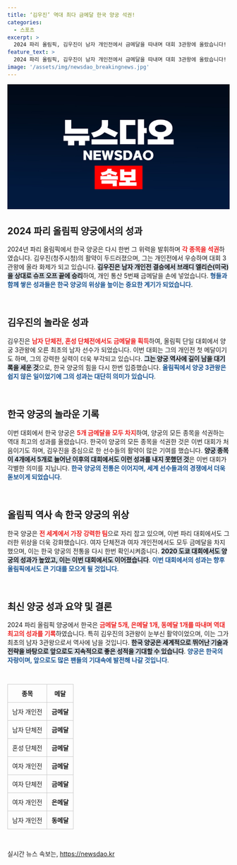 ```yaml
---
title: ‘김우진’ 역대 최다 금메달 한국 양궁 석권!
categories:
  - 스포츠
excerpt: >
  2024 파리 올림픽, 김우진이 남자 개인전에서 금메달을 따내며 대회 3관왕에 올랐습니다! 한국 양궁은 모든 종목에서 석권하며 역대 최고의 성적을 기록, 찬란한 금메달 행진이 이어집니다!
feature_text: >
  2024 파리 올림픽, 김우진이 남자 개인전에서 금메달을 따내며 대회 3관왕에 올랐습니다! 한국 양궁은 모든 종목에서 석권하며 역대 최고의 성적을 기록, 찬란한 금메달 행진이 이어집니다!
image: '/assets/img/newsdao_breakingnews.jpg'
---
```


<p><img src="/assets/img/newsdao_breakingnews.jpg" alt="ontimetimes 속보" /></p>

<h2 data-ke-size="size26">2024 파리 올림픽 양궁에서의 성과</h2>

<p data-ke-size="size16">2024년 파리 올림픽에서 한국 양궁은 다시 한번 그 위력을 발휘하며 <b><span style="color: #ee2323;">각 종목을 석권</span></b>하였습니다. 김우진(청주시청)의 활약이 두드러졌으며, 그는 개인전에서 우승하며 대회 3관왕에 올라 화제가 되고 있습니다. <b><span style="background-color: #21538527;">김우진은 남자 개인전 결승에서 브래디 엘리슨(미국)을 상대로 슈프 오프 끝에 승리</span></b>하여, 개인 통산 5번째 금메달을 손에 넣었습니다. <b><span style="color: #1a5490;">형들과 함께 쌓은 성과들은 한국 양궁의 위상을 높이는 중요한 계기가 되었습니다</span></b>.</p>

<p data-ke-size="size16">&nbsp;</p>

<h2 data-ke-size="size26">김우진의 놀라운 성과</h2>

<p data-ke-size="size16">김우진은 <b><span style="color: #ee2323;">남자 단체전, 혼성 단체전에서도 금메달을 획득</span></b>하여, 올림픽 단일 대회에서 양궁 3관왕에 오른 최초의 남자 선수가 되었습니다. 이번 대회는 그의 개인전 첫 메달이기도 하며, 그의 강력한 실력이 더욱 부각되고 있습니다. <b><span style="background-color: #21538527;">그는 양궁 역사에 길이 남을 대기록을 세운 것</span></b>으로, 한국 양궁의 힘을 다시 한번 입증했습니다. <b><span style="color: #1a5490;">올림픽에서 양궁 3관왕은 쉽지 않은 일이었기에 그의 성과는 대단히 의미가 있습니다</span></b>.</p>

<p data-ke-size="size16">&nbsp;</p>

<h2 data-ke-size="size26">한국 양궁의 놀라운 기록</h2>

<p data-ke-size="size16">이번 대회에서 한국 양궁은 <b><span style="color: #ee2323;">5개 금메달을 모두 차지</span></b>하여, 양궁의 모든 종목을 석권하는 역대 최고의 성과를 올렸습니다. 한국이 양궁의 모든 종목을 석권한 것은 이번 대회가 처음이기도 하며, 김우진을 중심으로 한 선수들의 활약이 많은 기여를 했습니다. <b><span style="background-color: #21538527;">양궁 종목이 4개에서 5개로 늘어난 이후의 대회에서도 이런 성과를 내지 못했던 것</span></b>은 이번 대회가 각별한 의미를 지닙니다. <b><span style="color: #1a5490;">한국 양궁의 전통은 이어지며, 세계 선수들과의 경쟁에서 더욱 돋보이게 되었습니다</span></b>.</p>

<p data-ke-size="size16">&nbsp;</p>

<h2 data-ke-size="size26">올림픽 역사 속 한국 양궁의 위상</h2>

<p data-ke-size="size16">한국 양궁은 <b><span style="color: #ee2323;">전 세계에서 가장 강력한 팀</span></b>으로 자리 잡고 있으며, 이번 파리 대회에서도 그러한 위상을 더욱 강화했습니다. 여자 단체전과 여자 개인전에서도 모두 금메달을 차지했으며, 이는 한국 양궁의 전통을 다시 한번 확인시켜줍니다. <b><span style="background-color: #21538527;">2020 도쿄 대회에서도 양궁의 성과가 높았고, 이는 이번 대회에서도 이어졌습니다</span></b>. <b><span style="color: #1a5490;">이번 대회에서의 성과는 향후 올림픽에서도 큰 기대를 모으게 될 것입니다</span></b>.</p>

<p data-ke-size="size16">&nbsp;</p>

<h2 data-ke-size="size26">최신 양궁 성과 요약 및 결론</h2>

<p data-ke-size="size16">2024 파리 올림픽 양궁에서 한국은 <b><span style="color: #ee2323;">금메달 5개, 은메달 1개, 동메달 1개를 따내며 역대 최고의 성과를 기록</span></b>하였습니다. 특히 김우진의 3관왕이 눈부신 활약이었으며, 이는 그가 최초의 남자 3관왕으로서 역사에 남을 것입니다. <b><span style="background-color: #21538527;">한국 양궁은 세계적으로 뛰어난 기술과 전략을 바탕으로 앞으로도 지속적으로 좋은 성적을 기대할 수 있습니다</span></b>. <b><span style="color: #1a5490;">양궁은 한국의 자랑이며, 앞으로도 많은 팬들의 기대속에 발전해 나갈 것입니다</span></b>.</p>

<p data-ke-size="size16">&nbsp;</p>

<table style="width: 100%; border-collapse: collapse;">
  <tr>
    <th style="border: 1px solid #ccc; padding: 10px;">종목</th>
    <th style="border: 1px solid #ccc; padding: 10px;">메달</th>
  </tr>
  <tr>
    <td style="border: 1px solid #ccc; padding: 10px;">남자 개인전</td>
    <td style="border: 1px solid #ccc; padding: 10px;"><b>금메달</b></td>
  </tr>
  <tr>
    <td style="border: 1px solid #ccc; padding: 10px;">남자 단체전</td>
    <td style="border: 1px solid #ccc; padding: 10px;"><b>금메달</b></td>
  </tr>
  <tr>
    <td style="border: 1px solid #ccc; padding: 10px;">혼성 단체전</td>
    <td style="border: 1px solid #ccc; padding: 10px;"><b>금메달</b></td>
  </tr>
  <tr>
    <td style="border: 1px solid #ccc; padding: 10px;">여자 개인전</td>
    <td style="border: 1px solid #ccc; padding: 10px;"><b>금메달</b></td>
  </tr>
  <tr>
    <td style="border: 1px solid #ccc; padding: 10px;">여자 단체전</td>
    <td style="border: 1px solid #ccc; padding: 10px;"><b>금메달</b></td>
  </tr>
  <tr>
    <td style="border: 1px solid #ccc; padding: 10px;">여자 개인전</td>
    <td style="border: 1px solid #ccc; padding: 10px;"><b>은메달</b></td>
  </tr>
  <tr>
    <td style="border: 1px solid #ccc; padding: 10px;">남자 개인전</td>
    <td style="border: 1px solid #ccc; padding: 10px;"><b>동메달</b></td>
  </tr>
</table>

<p data-ke-size="size16">&nbsp;</p>
실시간 뉴스 속보는, <a href="https://newsdao.kr" rel="dofollow">https://newsdao.kr</a>


